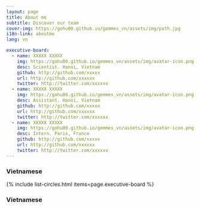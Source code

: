 ```yaml
---
layout: page
title: About me
subtitle: Discover our team
cover-img: https://gohu00.github.io/gemmes_vn/assets/img/path.jpg
i18n-link: aboutme
lang: vn

executive-board:
  - name: XXXXX XXXXX
    img: https://gohu00.github.io/gemmes_vn/assets/img/avatar-icon.png
    desc: Scientist. Hanoi, Vietnam
    github: http://github.com/xxxxx
    url: http://github.com/xxxxxx
    twitter: http://twitter.com/xxxxxx
  - name: XXXXX XXXXX
    img: https://gohu00.github.io/gemmes_vn/assets/img/avatar-icon.png
    desc: Assistant. Hanoi, Vietnam
    github: http://github.com/xxxxx
    url: http://github.com/xxxxxx
    twitter: http://twitter.com/xxxxxx
  - name: XXXXX XXXXX
    img: https://gohu00.github.io/gemmes_vn/assets/img/avatar-icon.png
    desc: Intern. Paris, France
    github: http://github.com/xxxxx
    url: http://github.com/xxxxxx
    twitter: http://twitter.com/xxxxxx
---
```



### Vietnamese


{% include list-circles.html items=page.executive-board %}


### Vietnamese
